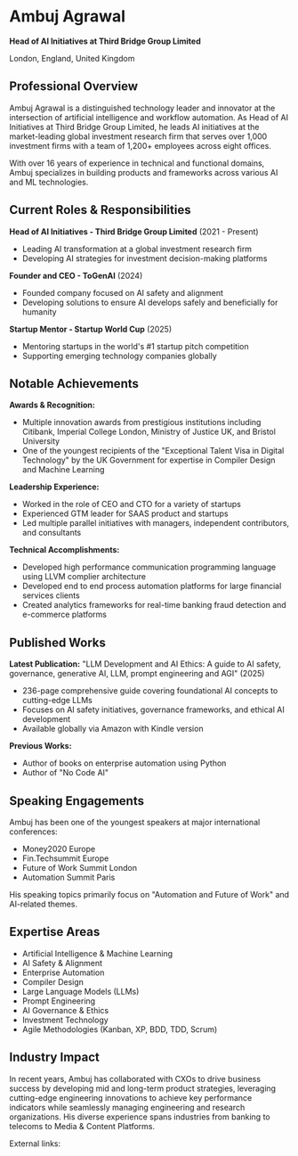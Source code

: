 # Ambuj Agrawal

**Head of AI Initiatives at Third Bridge Group Limited**

London, England, United Kingdom

## Professional Overview

Ambuj Agrawal is a distinguished technology leader and innovator at the intersection of artificial intelligence and workflow automation. As Head of AI Initiatives at Third Bridge Group Limited, he leads AI initiatives at the market-leading global investment research firm that serves over 1,000 investment firms with a team of 1,200+ employees across eight offices.

With over 16 years of experience in technical and functional domains, Ambuj specializes in building products and frameworks across various AI and ML technologies.

## Current Roles \& Responsibilities

**Head of AI Initiatives - Third Bridge Group Limited** (2021 - Present)

- Leading AI transformation at a global investment research firm
- Developing AI strategies for investment decision-making platforms

**Founder and CEO - ToGenAI** (2024)

- Founded company focused on AI safety and alignment
- Developing solutions to ensure AI develops safely and beneficially for humanity

**Startup Mentor - Startup World Cup** (2025)

- Mentoring startups in the world's \#1 startup pitch competition
- Supporting emerging technology companies globally


## Notable Achievements

**Awards \& Recognition:**

- Multiple innovation awards from prestigious institutions including Citibank, Imperial College London, Ministry of Justice UK, and Bristol University
- One of the youngest recipients of the "Exceptional Talent Visa in Digital Technology" by the UK Government for expertise in Compiler Design and Machine Learning

**Leadership Experience:**

- Worked in the role of CEO and CTO for a variety of startups
- Experienced GTM leader for SAAS product and startups 
- Led multiple parallel initiatives with managers, independent contributors, and consultants

**Technical Accomplishments:**

- Developed high performance communication programming language using LLVM complier architecture
- Developed end to end process automation platforms for large financial services clients
- Created analytics frameworks for real-time banking fraud detection and e-commerce platforms


## Published Works

**Latest Publication:**
"LLM Development and AI Ethics: A guide to AI safety, governance, generative AI, LLM, prompt engineering and AGI" (2025)

- 236-page comprehensive guide covering foundational AI concepts to cutting-edge LLMs
- Focuses on AI safety initiatives, governance frameworks, and ethical AI development
- Available globally via Amazon with Kindle version

**Previous Works:**

- Author of books on enterprise automation using Python
- Author of "No Code AI"


## Speaking Engagements

Ambuj has been one of the youngest speakers at major international conferences:

- Money2020 Europe
- Fin.Techsummit Europe
- Future of Work Summit London
- Automation Summit Paris

His speaking topics primarily focus on "Automation and Future of Work" and AI-related themes.

## Expertise Areas

- Artificial Intelligence \& Machine Learning
- AI Safety \& Alignment
- Enterprise Automation
- Compiler Design
- Large Language Models (LLMs)
- Prompt Engineering
- AI Governance \& Ethics
- Investment Technology
- Agile Methodologies (Kanban, XP, BDD, TDD, Scrum)


## Industry Impact

In recent years, Ambuj has collaborated with CXOs to drive business success by developing mid and long-term product strategies, leveraging cutting-edge engineering innovations to achieve key performance indicators while seamlessly managing engineering and research organizations. His diverse experience spans industries from banking to telecoms to Media \& Content Platforms.



External links:

[1]: https://uk.linkedin.com/in/ambujagrawal

[2]: https://www.thenetwork.com/profile/ambuj-agrawal-94a99823

[3]: https://bpbonline.com/products/llm-development-and-ai-ethics

[4]: https://www.amazon.co.uk/Ambuj-Agrawal/e/B0B96QNH9S/ref=zg_bsnr_404260_bl_sccl_8/000-0000000-0000000

[5]: https://helion.pl/ksiazki/llm-development-and-ai-ethics-ambuj-agrawal,e_4ddy.htm



